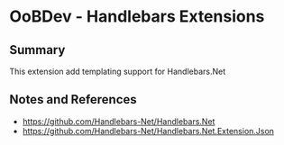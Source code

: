 # OoBDev - Handlebars Extensions

## Summary

This extension add templating support for Handlebars.Net

## Notes and References

* https://github.com/Handlebars-Net/Handlebars.Net
* https://github.com/Handlebars-Net/Handlebars.Net.Extension.Json
